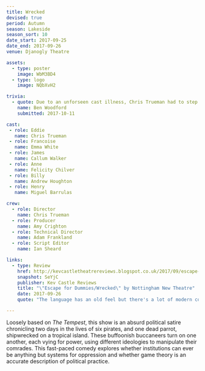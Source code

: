 ```yaml
---
title: Wrecked
devised: true
period: Autumn
season: Lakeside
season_sort: 10
date_start: 2017-09-25
date_end: 2017-09-26
venue: Djanogly Theatre

assets:
  - type: poster
    image: WbM3BD4
  - type: logo
    image: NQbXvH2

trivia:
  - quote: Due to an unforseen cast illness, Chris Trueman had to step into Maddy's role for both performances.
    name: Ben Woodford
    submitted: 2017-10-11

cast:
 - role: Eddie
   name: Chris Trueman
 - role: Francoise
   name: Emma White
 - role: James
   name: Callum Walker
 - role: Anne
   name: Felicity Chilver
 - role: Billy
   name: Andrew Houghton
 - role: Henry
   name: Miguel Barrulas

crew:
  - role: Director
    name: Chris Trueman
  - role: Producer
    name: Amy Crighton
  - role: Technical Director
    name: Adam Frankland
  - role: Script Editor
    name: Ian Sheard

links:
  - type: Review
    href: http://kevcastletheatrereviews.blogspot.co.uk/2017/09/escape-for-dummies-wrecked-by.html
    snapshot: SeYjC
    publisher: Kev Castle Reviews
    title: "\"Escape for Dummies/Wrecked\" by Nottingham New Theatre"
    date: 2017-09-26
    quote: "The language has an old feel but there's a lot of modern comedy flashes of inspiration, often breaking the fourth wall with a cheeky glance or a wink in this piratical romp."

---
```


 Loosely based on *The Tempest*, this show is an absurd political satire chronicling two days in the lives of six pirates, and one dead parrot, shipwrecked on a tropical island. These buffoonish buccaneers turn on one another, each vying for power, using different ideologies to manipulate their comrades. This fast-paced comedy explores whether institutions can ever be anything but systems for oppression and whether game theory is an accurate description of political practice.

